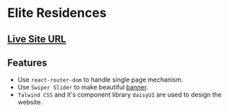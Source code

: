 # Elite Residences

## [Live Site URL](http://localhost:5173/)

## Features

- Use `react-router-dom` to handle single page mechanism.
- Use `Swiper Slider` to make beautiful [banner](https://swiperjs.com/get-started).
- `Talwind CSS` and it's component library `daisyUI` are used to design the website.

<!-- - Error handling for incorrect routing. -->


